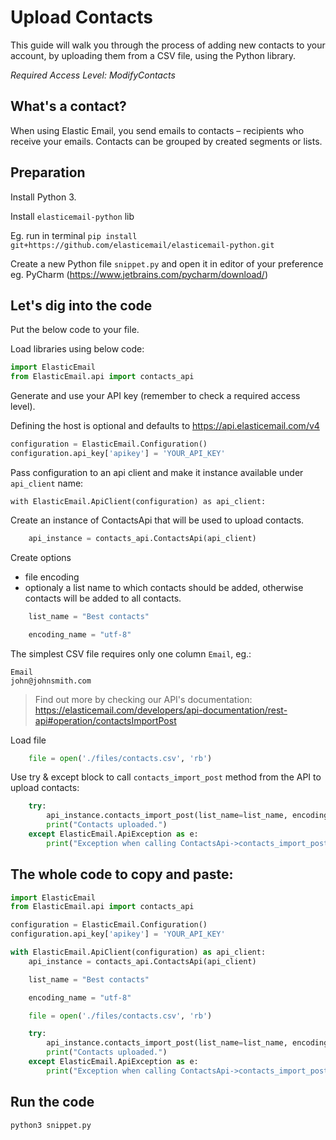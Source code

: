 # Upload Contacts

This guide will walk you through the process of adding new contacts to your account, by uploading them from a CSV file, using the Python library. 

*Required Access Level: ModifyContacts*

## What's a contact?
When using Elastic Email, you send emails to contacts – recipients who receive your emails. Contacts can be grouped by created segments or lists.

## Preparation
Install Python 3.

Install `elasticemail-python` lib

Eg. run in terminal `pip install git+https://github.com/elasticemail/elasticemail-python.git`

Create a new Python file `snippet.py` and open it in editor of your preference eg. PyCharm (https://www.jetbrains.com/pycharm/download/)

## Let's dig into the code

Put the below code to your file.

Load libraries using below code:

```python
import ElasticEmail
from ElasticEmail.api import contacts_api
```

Generate and use your API key (remember to check a required access level).

Defining the host is optional and defaults to https://api.elasticemail.com/v4

```python
configuration = ElasticEmail.Configuration()
configuration.api_key['apikey'] = 'YOUR_API_KEY'
```

Pass configuration to an api client and make it instance available under `api_client` name:
```
with ElasticEmail.ApiClient(configuration) as api_client:
```

Create an instance of ContactsApi that will be used to upload contacts.

```python
    api_instance = contacts_api.ContactsApi(api_client)
```


Create options
- file encoding
- optionaly a list name to which contacts should be added, otherwise contacts will be added to all contacts.

```python
    list_name = "Best contacts"

    encoding_name = "utf-8"
```

The simplest CSV file requires only one column `Email`, eg.:

```
Email
john@johnsmith.com
```

> Find out more by checking our API's documentation: https://elasticemail.com/developers/api-documentation/rest-api#operation/contactsImportPost

Load file

```python
    file = open('./files/contacts.csv', 'rb')
```

Use try & except block to call `contacts_import_post` method from the API to upload contacts: 

```python
    try:
        api_instance.contacts_import_post(list_name=list_name, encoding_name=encoding_name, file=file)
        print("Contacts uploaded.")
    except ElasticEmail.ApiException as e:
        print("Exception when calling ContactsApi->contacts_import_post: %s\n" % e)
```


## The whole code to copy and paste:

```python
import ElasticEmail
from ElasticEmail.api import contacts_api

configuration = ElasticEmail.Configuration()
configuration.api_key['apikey'] = 'YOUR_API_KEY'

with ElasticEmail.ApiClient(configuration) as api_client:
    api_instance = contacts_api.ContactsApi(api_client)

    list_name = "Best contacts"

    encoding_name = "utf-8"

    file = open('./files/contacts.csv', 'rb')

    try:
        api_instance.contacts_import_post(list_name=list_name, encoding_name=encoding_name, file=file)
        print("Contacts uploaded.")
    except ElasticEmail.ApiException as e:
        print("Exception when calling ContactsApi->contacts_import_post: %s\n" % e)
```

## Run the code
```
python3 snippet.py
```

